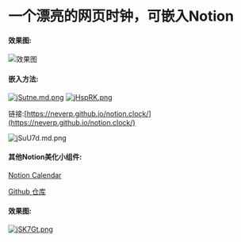 # 一个漂亮的网页时钟，可嵌入Notion

#### 效果图:

![效果图](https://files.catbox.moe/jz32wt.png)

#### 嵌入方法:

[![jSutne.md.png](https://s1.ax1x.com/2022/06/21/jSutne.md.png)](https://imgtu.com/i/jSutne)
[![jHspRK.png](https://s1.ax1x.com/2022/07/20/jHspRK.png)](https://imgtu.com/i/jHspRK)

链接:[https://neverp.github.io/notion.clock/](https://neverp.github.io/notion.clock/)

![jSuU7d.md.png](https://s1.ax1x.com/2022/06/21/jSuU7d.md.png)

#### 其他Notion美化小组件:

[Notion Calendar ](https://calendar-dun.vercel.app/)

[Github 仓库](https://github.com/neverp/calendar)

#### 效果图:

[![jSK7Gt.png](https://s1.ax1x.com/2022/06/21/jSK7Gt.png)](https://imgtu.com/i/jSK7Gt)
